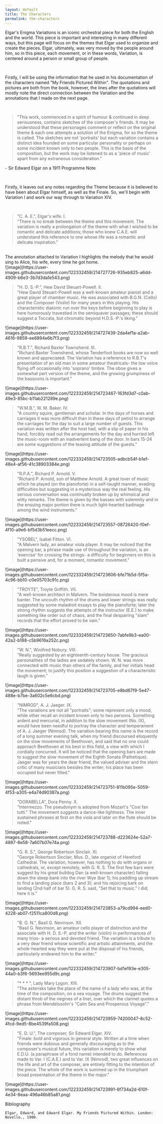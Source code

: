 ```yaml
---
layout: default
title: The Characters
permalink: the-characters
---
```

<!-- Add an essay or interpretive material below this line,
using HTML or markdown.  Do not modify this file above this line -->
<p> Elgar's Enigma Variations is an iconic orchestral piece for both the English and the world. This piece is important and interesting in many different ways, but this page will focus on the themes that Elgar used to organize and create the pieces. Elgar, ultimately, was very moved by the people around him, so in this piece, each movement, or in these words, Variation, is centered around a person or small group of people. 
</p>
<br>
<p>Firstly, I will be using the information that he used in his documentation of the characters named "My Friends Pictured Within". The quotations and pictures are both from the book, however, the lines after the quotations will mostly note the direct connection between the Variation and the annotations that I made on the next page.
</p>
<br>
<blockquote> "This work, commenced in a spirit of humour & continued in deep seriousness, contains sketches of the composer's friends. It may be understood that these personages comment or reflect on the original theme & each one attempts a solution of the Enigma, for so the theme is called. The sketches are not 'portraits' but each variation contains a distinct idea founded on some particular personality or perhaps on some incident known only to two people. This is the basis of the composition, but the work may be listened to as a 'piece of music' apart from any extraneous consideration."
</blockquote>
- Sir Edward Elgar on a 1911 Programme Note
</p>
<br>
<p>Firstly, it leaves out any notes regarding the Theme because it is believed to have been about Elgar himself, as well as the Finale. So, we'll begin with Variation I and work our way through to Variation XIV. 
</p>

<br>
<blockquote> "C. A. E.", Elgar's wife. I.
<br>
  "There is no break between the theme and this movement. The variation is really a prolongation of the theme with what I wished to be romantic and delicate additions; those who knew C.A.E. will understand this reference to one whose life was a romantic and delicate inspiration." 
</blockquote>
<br> The annotation attached to Variation I highlights the melody that he would sing to Alice, his wife, every time he got home. <br>
![image](https://user-images.githubusercontent.com/122332459/214727726-935eb825-a6dd-4909-b6e3-3b7d3da1e543.png)

<blockquote> "H. D. S.-P.", Hew David Steuart-Powell. II.
<br>
  "Hew David Steuart-Powell was a well-known amateur pianist and a great player of chamber music. He was associated with B.G.N. (Cello) and the Composer (Violin) for many years in this playing. His characteristic diatonic run over the keys before beginning to play is here humorously travestied in the semiquaver passages; these should suggest a Toccata, but chromatic beyond H.D.S.-P.'s liking."
</blockquote>
![image](https://user-images.githubusercontent.com/122332459/214727439-2da4ef1a-a2ab-4616-9859-ee6894e6b7f3.png)

<blockquote> "R.B.T.", Richard Baxter Townshend. III.
<br>
  "Richard Baxter Townshend, whose Tenderfoot books are now so well known and appreciated. The Variation has a reference to R.B.T's presentation of an old man in some amateur theatricals- the low voice flying off occasionally into 'soprano' timbre. The oboe gives a somewhat pert version of the theme, and the growing grumpiness of the bassoons is important."
</blockquote>
![image](https://user-images.githubusercontent.com/122332459/214723467-163fd3d7-c0ab-49e3-85bc-b11ab221289e.png)

<blockquote> "W.M.B.", W. M. Baker. IV.
<br>
  "A country squire, gentleman and scholar. In the days of horses and carriages it was more difficult than in these days of petrol to arrange the carriages for the day to suit a large number of guests. This variation was written after the host had, with a slip of paper in his hand, forcibly read out the arrangements for the day and hurried left the music-room with an inadvertent bang of the door. In bars 15-24 are some suggestions of the teasing attitude of the guests."
</blockquote>
![image](https://user-images.githubusercontent.com/122332459/214723505-adbcb54f-b1ef-48e4-af56-41c38903384e.png)

<blockquote> "R.P.A.", Richard P. Arnold. V.
<br>
  "Richard P. Arnold, son of Matthew Arnold. A great lover of music which he played (on the pianoforte) in a self-taught manner, evading difficulties but suggesting in a mysterious way the real feeling. His serious conversation was continually broken up by whimsical and witty remarks. The theme is given by the basses with solemnity and in the ensuing major portion there is much light-hearted badinage among the wind instruments."
</blockquote>
![image](https://user-images.githubusercontent.com/122332459/214723557-08726420-f0ef-4f10-a9e6-bf5d3b51eecc.png)

<blockquote> "YSOBEL", Isabel Fitton. VI.
<br>
  "A Malvern lady, an amateur viola player. It may be noticed that the opening bar, a phrase made use of throughout the variation, is an 'exercise' for crossing the strings- a difficulty for beginners on this is built a pensive and, for a moment, romantic movement."
</blockquote>
![image](https://user-images.githubusercontent.com/122332459/214723606-bfe71b5d-5f5a-4c96-bb10-c0e05703c91c.png)

<blockquote> "TROYTE", Troyte Griffith. VII. 
<br>
  "A well-known architect in Malvern. The boisterous mood is mere banter. The uncouth rhythm of the drums and lower strings was really suggested by some maladroit essays to play the pianoforte; later the strong rhythm suggests the attempts of the instructor (E.E.) to make something like order out of chaos, and the final despairing "slam" records that the effort proved to be vain."
</blockquote>
![image](https://user-images.githubusercontent.com/122332459/214723650-7abfe9b3-ea00-42a2-b188-c5b9616a252c.png)
  
<blockquote> "W. N.", Winifred Nobury. VIII.
<br>
  "Really suggested by an eighteenth-century house. The gracious personalities of the ladies are sedately shown. W. N. was more connected with music than others of the family, and her initials head the movement; to justify this position a suggestion of a characteristic laugh is given."
</blockquote>
![image](https://user-images.githubusercontent.com/122332459/214723705-e8bd67f9-5e47-488e-b7be-3a602c5e6cbd.png)

<blockquote> "NIMROD", A. J. Jaeger. IX.
<br>
  "The variations are not all "portraits"; some represent only a mood, while other recall an incident known only to two persons. Something ardent and mercurial, in addition to the slow movement (No. IX), would have been needful to portray the character and temperament of A. J. Jaeger (Nimrod). The variation bearing this name is the record of a long summer evening talk, when my friend discoursed eloquently on the slow movements of Beethoven, and said that no one could approach Beethoven at his best in this field, a view with which I cordially concurred. It will be noticed that the opening bars are made to suggest the slow movement of the Eighth Sonata (Pathetique). Jaeger was for years the dear friend, the valued adviser and the stern critic of many musicians besides the writer; his place has been occupied but never filled."
</blockquote>
![image](https://user-images.githubusercontent.com/122332459/214723751-811b095e-5059-4f53-a305-e4a74d90387a.png)

<blockquote> "DORABELLA", Dora Penny. X.
<br>
  "Intermezzo. The pseudonym is adopted from Mozart's "Cosi fan tutti." The movement suggests a dance-like lightness. The inner sustained phrases at first on the viola and later on the flute should be noted."
</blockquote>
![image](https://user-images.githubusercontent.com/122332459/214723788-d223624e-52a7-4887-8e58-7a607b07e74a.png)

<blockquote> "G. R. S.", George Robertson Sinclair. XI.
<br>
  "George Robertson Sinclair, Mus. D., late organist of Hereford Cathedral. The variation, however, has nothing to do with organs or cathedrals, or, except remotely, with G. R. S. The first few bars were suggest by his great bulldog Dan (a well-known character) falling down the steep bank into the river Wye (bar 1); his paddling up stream to find a landing place (bars 2 and 3); and his rejoicing bark on landing (2nd half of bar 5). G. R. S. said, "Set that to music." I did; here it is."
</blockquote>
![image](https://user-images.githubusercontent.com/122332459/214723853-a79cd994-eed0-4228-ab07-f2511ca800d8.png)
  
<blockquote> "B. G. N.", Basil G. Nevinson. XII.
<br>
  "Basil G. Nevinson, an amateur cello player of distinction and the associate with H. D. S.-P. and the writer (violin) in performances of many trios- a serious and devoted friend. The variation is a tribute to a very dear friend whose scientific and artistic attainments, and the whole-hearted way they were put at the disposal of his friends, particularly endeared him to the writer."
</blockquote>
![image](https://user-images.githubusercontent.com/122332459/214723907-bd1e193e-e305-44a0-b3f6-5693ee955d9c.png)

<blockquote> "* * * ", Lady Mary Lygon. XIII.
<br>
  "The asterisks take the place of the name of a lady who was, at the time of the composition, on a sea voyage. The drums suggest the distant throb of the negines of a liner, over which the clarinet quotes a phrase from Mendelssohn's "Calm Sea and Prosperous Voyage"."
</blockquote>
![image](https://user-images.githubusercontent.com/122332459/214723959-74200047-8c52-4fcd-9ed5-8be4539fa508.png)

<blockquote> "E. D. U.", The composer, Sir Edward Elgar. XIV.
<br>
  "Finale: bold and vigorous in general style. Written at a time when friends were dubious and generally discouraging as to the composer's musical future, this variation is merely to show what E.D.U. (a paraphrase of a fond name) intended to do. References made to Var. I (C.A.E.) and to Var. IX (Nimrod), two great influences on the life and art of the composer, are entirely fitting to the intention of the piece. The whole of the work is summed up in the triumphant broad presentation of the theme in the major."
</blockquote>
![image](https://user-images.githubusercontent.com/122332459/214723991-6f734a2d-610f-4e34-8eaa-496a46b85a81.png)


  Bibliography
  
    Elgar, Edward, and Edward Elgar. My Friends Pictured Within. London: Novello., 1900. 
